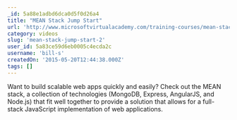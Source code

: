 ```yaml
---
_id: 5a88e1adbd6dca0d5f0d26a4
title: "MEAN Stack Jump Start"
url: 'http://www.microsoftvirtualacademy.com/training-courses/mean-stack-jump-start'
category: videos
slug: 'mean-stack-jump-start-2'
user_id: 5a83ce59d6eb0005c4ecda2c
username: 'bill-s'
createdOn: '2015-05-20T12:44:38.000Z'
tags: []
---
```


Want to build scalable web apps quickly and easily? Check out the MEAN stack, a collection of technologies (MongoDB, Express, AngularJS, and Node.js) that fit well together to provide a solution that allows for a full-stack JavaScript implementation of web applications.
